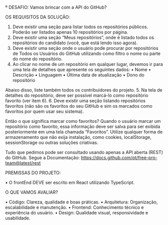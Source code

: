º DESAFIO:
Vamos brincar com a API do GitHub?

OS REQUISITOS DA SOLUÇÃO:

1.	Deve existir uma seção para listar todos os repositórios públicos. Poderão ser listados apenas 10 repositórios por página.
2.	Deve existir uma seção “Meus repositórios”, onde é listado todos os repositórios do candidato (você, que está lendo isso agora).
3.	Deve existir uma seção onde o usuário pode procurar por repositórios de Todos os Usuários do GitHub utilizando como filtro o nome ou parte do nome do repositório.
4.	Ao clicar no nome de um repositório em qualquer lugar, devemos ir para uma tela de detalhes que apresente os seguintes dados:
•	Nome
•	Descrição
•	Linguagem
•	Última data de atualização
•	Dono do repositório

Abaixo disso, liste também todos os contribuidores do projeto.
5.	Na tela de detalhes do repositório, deve ser possível marcá-lo como repositório favorito (ver item 6).
6.	Deve existir uma seção listando repositórios favoritos (não são os favoritos do seu GitHub e sim os marcados como favoritos por quem usar seu sistema).

Então o que significa marcar como favoritos?
Quando o usuário marcar um repositório como favorito, essa informação deve ser salva para ser exibida posteriormente em uma tela chamada “Favoritos”. Utilize qualquer forma de armazenamento que não exija instalação, como cookies, localStorage, sessionStorage ou outras soluções criativas.

Tudo que pedimos pode ser consultado usando apenas a API aberta (REST) do GitHub.
Segue a Documentação: https://docs.github.com/pt/free-pro-team@latest/rest

PREMISSAS DO PROJETO:

•	O frontEnd DEVE ser escrito em React utilizando TypeScript.

O QUE VAMOS AVALIAR?

•	Código: Clareza, qualidade e boas práticas.
•	Arquitetura: Organização, escalabilidade e manutenção.
•	Frontend: Conhecimento técnico e experiência do usuário.
•	Design: Qualidade visual, responsividade e usabilidade.